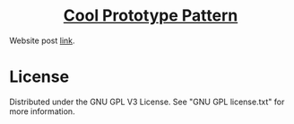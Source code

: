 <h1 align="center">
	<a href="https://github.com/KeyC0de/CoolPrototypeDesignPattern">Cool Prototype Pattern</a>
</h1>


Website post [link](https://keyc0de.com/posts/41.html).<br>



# License

Distributed under the GNU GPL V3 License. See "GNU GPL license.txt" for more information.
